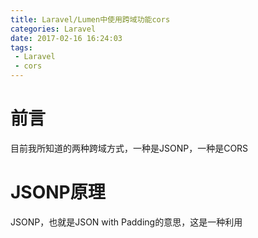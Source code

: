 ```yaml
---
title: Laravel/Lumen中使用跨域功能cors
categories: Laravel
date: 2017-02-16 16:24:03
tags:
 - Laravel
 - cors
---
```

# 前言
目前我所知道的两种跨域方式，一种是JSONP，一种是CORS

# JSONP原理
JSONP，也就是JSON with Padding的意思，这是一种利用<script>标签可以跨域的漏洞实现的数据交互协议，但是这种协议是非官方的，下面先看看实际上是怎么实现数据交互的。

首先，我们先在html中预定义一个回调函数：
```
function sayhello(data){
   alert(data.message);
}
```
之后，操作dom元素，动态添加一个script元素，这也是我们实现跨域的最重要的部分。

```
var scriptElement= document.createElement("script");
scriptElement.src = "http://www.example.com/test?callback=sayhello";
document.getElementsByTagName("HEAD")[0].appendChild(scriptElement);
```

在html中动态添加一个script元素后，浏览器会发起一个GET请求，地址是 http://www. example.com/test? callback=sayhello 。 

服务器收到请求后，将需要返回的JSON数据使用回调方法的形式包裹成一个js脚本，方法名也就是上面传入callback查询参数值，这里是sayhello。

sayhello({message:'hello'});

所以，返回如上的js脚本给浏览器，浏览器会立即执行这段代码，我们也就可以通过回调函数回去到数据了，果然程序员们的智慧是无穷的: )。

JSONP的缺点就是只支持GET请求，不支持诸如POST，PATCH,DELETE等请求。


# CORS
简单的说就是服务端通过对HTTP响应增加响应头来实现，需要服务器和浏览器都支持才行。
## 安装

安装依赖包 `barryvdh/laravel-cors`  :
```sh
$ composer require barryvdh/laravel-cors
```

修改文件 `config/app.php`  添加 Cors\ServiceProvider :
```php
Barryvdh\Cors\ServiceProvider::class,
```

## 全局使用

 修改文件  `app/Http/Kernel.php` class 添加CORS中间件支持:

```php
protected $middleware = [
    // ...
    \Barryvdh\Cors\HandleCors::class,
];
```

## 中间件组

修改路由组 支持CORS

```php
protected $middlewareGroups = [
    'web' => [
       // ...
    ],

    'api' => [
        // ...
        \Barryvdh\Cors\HandleCors::class,
    ],
];
```

## 修改cors配置

默认的配置文件在 `config/cors.php`. 你可以使用下面的命令把它拷贝到自己的配置文件目录下:
```sh
$ php artisan vendor:publish --provider="Barryvdh\Cors\ServiceProvider"
```
> **提示:**如果使用了自定义头, 像 `X-Auth-Token` or `X-Requested-With`, 你必须设置 `allowedHeaders` 包含这些头. 或者设置成 `array('*')` 容许所有的自定义头.



    
```php
return [
     /*
     |--------------------------------------------------------------------------
     | Laravel CORS
     |--------------------------------------------------------------------------
     |
     | allowedOrigins, allowedHeaders and allowedMethods can be set to array('*')
     | to accept any value.
     |
     */
    'supportsCredentials' => false,
    'allowedOrigins' => ['*'],
    'allowedHeaders' => ['Content-Type', 'X-Requested-With'],
    'allowedMethods' => ['*'], // ex: ['GET', 'POST', 'PUT',  'DELETE']
    'exposedHeaders' => [],
    'maxAge' => 0,
]
```

`allowedOrigins`, `allowedHeaders` and `allowedMethods` 如果设置成 `array('*')` 表示其他任何网站都可以访问.




